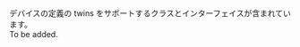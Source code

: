 <Namespace Name="Microsoft.Azure.Devices.Shared">
  <Docs>
    <summary>デバイスの定義の twins をサポートするクラスとインターフェイスが含まれています。</summary> 
    <remarks>To be added.</remarks>
  </Docs>
</Namespace>
